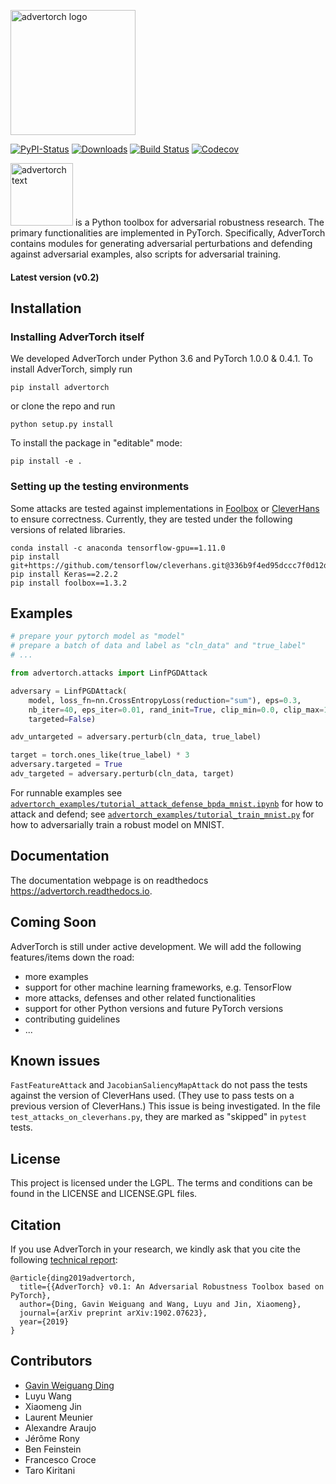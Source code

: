 <a href="https://github.com/borealisai/advertorch" target="_blank"><img src="https://raw.githubusercontent.com/borealisai/advertorch/master/assets/logo.png?raw=true" alt="advertorch logo" width="200"></a>



[![PyPI-Status](https://img.shields.io/pypi/v/advertorch.svg)](https://pypi.python.org/pypi/advertorch)
[![Downloads](https://pepy.tech/badge/advertorch)](https://pepy.tech/project/advertorch)
[![Build Status](https://travis-ci.com/msalihs/advertorch.svg?branch=fixTests)](https://travis-ci.com/github/msalihs/advertorch)
[![Codecov](https://codecov.io/gh/msalihs/advertorch/branch/fixTests/graph/badge.svg?token=ZQYKZMLKR4)](https://codecov.io/gh/msalihs/advertorch)


<a href="https://github.com/borealisai/advertorch" target="_blank"><img src="https://raw.githubusercontent.com/borealisai/advertorch/master/assets/advertorch.png?raw=true" alt="advertorch text" width="100"></a> is a Python toolbox for adversarial robustness research. The primary functionalities are implemented in PyTorch. Specifically, AdverTorch contains modules for generating adversarial perturbations and defending against adversarial examples, also scripts for adversarial training.


#### Latest version (v0.2)

## Installation

### Installing AdverTorch itself

We developed AdverTorch under Python 3.6 and PyTorch 1.0.0 & 0.4.1. To install AdverTorch, simply run

```
pip install advertorch
```

or clone the repo and run
```
python setup.py install
```

To install the package in "editable" mode:
```
pip install -e .
```

### Setting up the testing environments

Some attacks are tested against implementations in [Foolbox](https://github.com/bethgelab/foolbox) or [CleverHans](https://github.com/tensorflow/cleverhans) to ensure correctness. Currently, they are tested under the following versions of related libraries.
```
conda install -c anaconda tensorflow-gpu==1.11.0
pip install git+https://github.com/tensorflow/cleverhans.git@336b9f4ed95dccc7f0d12d338c2038c53786ab70
pip install Keras==2.2.2
pip install foolbox==1.3.2
```


## Examples
```python
# prepare your pytorch model as "model"
# prepare a batch of data and label as "cln_data" and "true_label"
# ...

from advertorch.attacks import LinfPGDAttack

adversary = LinfPGDAttack(
    model, loss_fn=nn.CrossEntropyLoss(reduction="sum"), eps=0.3,
    nb_iter=40, eps_iter=0.01, rand_init=True, clip_min=0.0, clip_max=1.0,
    targeted=False)

adv_untargeted = adversary.perturb(cln_data, true_label)

target = torch.ones_like(true_label) * 3
adversary.targeted = True
adv_targeted = adversary.perturb(cln_data, target)
```

For runnable examples see [`advertorch_examples/tutorial_attack_defense_bpda_mnist.ipynb`](https://github.com/BorealisAI/advertorch/blob/master/advertorch_examples/tutorial_attack_defense_bpda_mnist.ipynb) for how to attack and defend; see [`advertorch_examples/tutorial_train_mnist.py`](https://github.com/BorealisAI/advertorch/blob/master/advertorch_examples/tutorial_train_mnist.py) for how to adversarially train a robust model on MNIST.

## Documentation

The documentation webpage is on readthedocs  https://advertorch.readthedocs.io.


## Coming Soon

AdverTorch is still under active development. We will add the following features/items down the road:

* more examples
* support for other machine learning frameworks, e.g. TensorFlow
* more attacks, defenses and other related functionalities
* support for other Python versions and future PyTorch versions
* contributing guidelines
* ...


## Known issues

`FastFeatureAttack` and `JacobianSaliencyMapAttack` do not pass the tests against the version of CleverHans used. (They use to pass tests on a previous version of CleverHans.) This issue is being investigated. In the file `test_attacks_on_cleverhans.py`, they are marked as "skipped" in `pytest` tests. 

## License

This project is licensed under the LGPL. The terms and conditions can be found in the LICENSE and LICENSE.GPL files.

## Citation

If you use AdverTorch in your research, we kindly ask that you cite the following [technical report](https://arxiv.org/abs/1902.07623):

```
@article{ding2019advertorch,
  title={{AdverTorch} v0.1: An Adversarial Robustness Toolbox based on PyTorch},
  author={Ding, Gavin Weiguang and Wang, Luyu and Jin, Xiaomeng},
  journal={arXiv preprint arXiv:1902.07623},
  year={2019}
}
```


## Contributors

* [Gavin Weiguang Ding](https://gwding.github.io/)
* Luyu Wang
* Xiaomeng Jin
* Laurent Meunier
* Alexandre Araujo
* Jérôme Rony
* Ben Feinstein
* Francesco Croce
* Taro Kiritani
